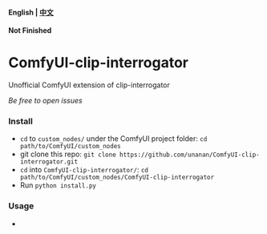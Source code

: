#### English | [中文](./README_zh.md)
**Not Finished**

# ComfyUI-clip-interrogator
Unofficial ComfyUI extension of clip-interrogator

_Be free to open issues_


### Install
- `cd` to `custom_nodes/` under the ComfyUI project folder: `cd  path/to/ComfyUI/custom_nodes`
- git clone this repo: `git clone https://github.com/unanan/ComfyUI-clip-interrogator.git`
- `cd` into `ComfyUI-clip-interrogator/`: `cd path/to/ComfyUI/custom_nodes/ComfyUI-clip-interrogator`
- Run `python install.py`

### Usage

-
